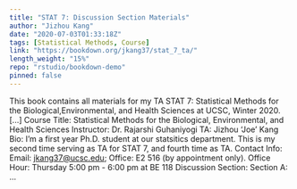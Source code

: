 ```yaml
---
title: "STAT 7: Discussion Section Materials"
author: "Jizhou Kang"
date: "2020-07-03T01:33:18Z"
tags: [Statistical Methods, Course]
link: "https://bookdown.org/jkang37/stat_7_ta/"
length_weight: "15%"
repo: "rstudio/bookdown-demo"
pinned: false
---
```


This book contains all materials for my TA STAT 7: Statistical Methods for the Biological,Environmental, and Health Sciences at UCSC, Winter 2020. [...] Course Title: Statistical Methods for the Biological, Environmental, and Health Sciences Instructor: Dr. Rajarshi Guhaniyogi TA: Jizhou ‘Joe’ Kang Bio: I’m a first year Ph.D. student at our statsitics department. This is my second time serving as TA for STAT 7, and fourth time as TA. Contact Info: Email: jkang37@ucsc.edu; Office: E2 516 (by appointment only). Office Hour: Thursday 5:00 pm - 6:00 pm at BE 118 Discussion Section: Section A: ...
